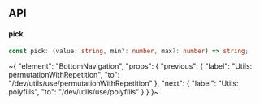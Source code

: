 

## API

#### pick

```ts
const pick: (value: string, min?: number, max?: number) => string;
```


~{
  "element": "BottomNavigation",
  "props": {
    "previous": {
      "label": "Utils: permutationWithRepetition",
      "to": "/dev/utils/use/permutationWithRepetition"
    },
    "next": {
      "label": "Utils: polyfills",
      "to": "/dev/utils/use/polyfills"
    }
  }
}~
